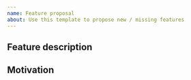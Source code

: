 ```yaml
---
name: Feature proposal
about: Use this template to propose new / missing features
---
```


<!-- If applicable - remeber to add the issue to the EA Rust project  -->

## Feature description

## Motivation

<!-- Optional section -->
<!-- ## Usage examples -->
